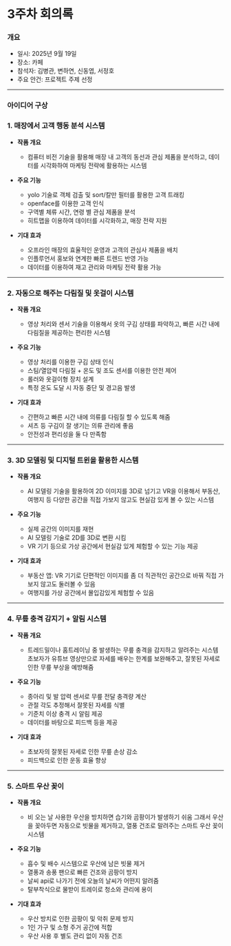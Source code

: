 # 3주차 회의록

### 개요
- 일시: 2025년 9월 19일
- 장소: 카페
- 참석자: 김병관, 변하연, 신동엽, 서정호  
- 주요 안건: 프로젝트 주제 선정  

---

### 아이디어 구상

### 1. 매장에서 고객 행동 분석 시스템
  - **작품 개요**
    - 컴퓨터 비전 기술을 활용해 매장 내 고객의 동선과 관심 제품을 분석하고, 데이터를 시각화하여
      마케팅 전략에 활용하는 시스템

  - **주요 기능**
    - yolo 기술로 객체 검출 및 sort/칼만 필터를 활용한 고객 트래킹
    - openface를 이용한 고객 인식
    - 구역별 체류 시간, 연령 별 관심 제품을 분석
    - 히트맵을 이용하여 데이터를 시각화하고, 매장 전략 지원
   
  - **기대 효과**
    - 오프라인 매장의 효율적인 운영과 고객의 관심사 제품을 배치
    - 인플루언서 홍보와 연계한 빠른 트렌드 반영 가능
    - 데이터를 이용하여 재고 관리와 마케팅 전략 활용 가능

---
   
### 2. 자동으로 해주는 다림질 및 옷걸이 시스템
  - **작품 개요**
    - 영상 처리와 센서 기술을 이용해서 옷의 구김 상태를 파악하고, 빠른 시간 내에 다림질을 제공하는
      편리한 시스템

  - **주요 기능**
    - 영상 처리를 이용한 구김 상태 인식
    - 스팀/열압력 다림질 + 온도 및 조도 센서를 이용한 안전 제어
    - 롤러와 옷걸이형 장치 설계
    - 특정 온도 도달 시 자동 중단 및 경고음 발생
   
  - **기대 효과**
    - 간편하고 빠른 시간 내에 의류를 다림질 할 수 있도록 해줌
    - 셔츠 등 구김이 잘 생기는 의류 관리에 좋음
    - 안전성과 편리성을 둘 다 만족함

---
   
### 3. 3D 모델링 및 디지털 트윈을 활용한 시스템
  - **작품 개요**
    - AI 모델링 기술을 활용하여 2D 이미지를 3D로 넘기고 VR을 이용해서 부동산, 여행지 등 다양한 공간을 직접 가보지 않고도
      현실감 있게 볼 수 있는 시스템

  - **주요 기능**
    - 실제 공간의 이미지를 재현
    - AI 모델링 기술로 2D를 3D로 변환 시킴
    - VR 기기 등으로 가상 공간에서 현실감 있게 체험할 수 있는 기능 제공
      
  - **기대 효과**
    - 부동산 앱: VR 기기로 단편적인 이미지를 좀 더 직관적인 공간으로 바꿔 직접 가보지 않고도 둘러볼 수 있음
    - 여행지를 가상 공간에서 몰입감있게 체험할 수 있음

---

### 4. 무릎 충격 감지기 + 알림 시스템
  - **작품 개요**
    - 트레드밀이나 홈트레이닝 중 발생하는 무릎 충격을 감지하고 알려주는 시스템
      초보자가 유튜브 영상만으로 자세를 배우는 한계를 보완해주고, 잘못된 자세로 인한 무릎 부상을 예방해줌

  - **주요 기능**
    - 종아리 및 발 압력 센서로 무릎 전달 충격량 계산
    - 관절 각도 추정해서 잘못된 자세를 식별
    - 기준치 이상 충격 시 알림 제공
    - 데이터를 바탕으로 피드백 등을 제공
   
  - **기대 효과**
     - 초보자의 잘못된 자세로 인한 무릎 손상 감소
     - 피드백으로 인한 운동 효율 향상

---

### 5. 스마트 우산 꽂이
  - **작품 개요**
    - 비 오는 날 사용한 우산을 방치하면 습기와 곰팡이가 발생하기 쉬움
      그래서 우산을 꽂아두면 자동으로 빗물을 제거하고, 열풍 건조로 말려주는 스마트 우산 꽂이 시스템

  - **주요 기능**
    - 흡수 및 배수 시스템으로 우산에 남은 빗물 제거
    - 열풍과 송풍 팬으로 빠른 건조와 곰팡이 방지
    - 날씨 api로 나가기 전에 오늘의 날씨가 어떤지 알려줌
    - 탈부착식으로 물받이 트레이로 청소와 관리에 용이
   
  - **기대 효과**
    - 우산 방치로 인한 곰팡이 및 악취 문제 방지
    - 1인 가구 및 소형 주거 공간에 적합
    - 우산 사용 후 별도 관리 없이 자동 건조
